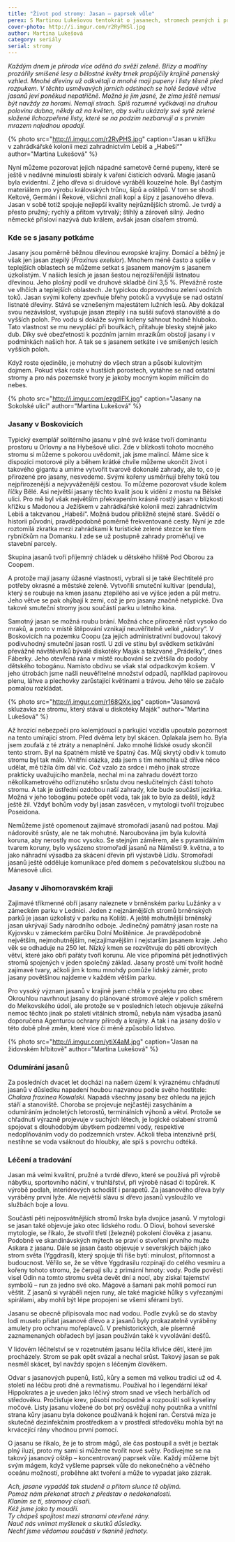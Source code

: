```yaml
---
title: "Život pod stromy: Jasan – paprsek vůle"
perex: S Martinou Lukešovou tentokrát o jasanech, stromech pevných i pružných, rychlých i vytrvalých, štíhlých i silných.
cover-photo: http://i.imgur.com/r2RyPHSl.jpg
author: Martina Lukešová
category: seriály
serial: stromy
---
```


*Každým dnem je příroda více oděná do svěží zeleně. Břízy a modříny prozářily smíšené lesy a bělostné květy trnek propůjčily krajině panenský vzhled. Mnohé dřeviny už odkvétají a mnohé mají pupeny i listy těsně před rozpukem. V těchto usměvavých jarních odstínech se holé šedavé větve jasanů jeví poněkud nepatřičně. Možná je jim jasné, že zima ještě nemusí být navždy za horami. Nemají strach. Spíš rozumně vyčkávají na druhou polovinu dubna, někdy až na květen, aby světu ukázaly své sytě zelené složené lichozpeřené listy, které se na podzim nezbarvují a s prvním mrazem najednou opadají.*

{% photo src="http://i.imgur.com/r2RyPHS.jpg" caption="Jasan u křížku v zahrádkářské kolonii mezi zahradnictvím Lebiš a „Habeší“" author="Martina Lukešová" %}

Nyní můžeme pozorovat jejich nápadné sametově černé pupeny, které se ještě v nedávné minulosti sbíraly k vaření čistících odvarů. Magie jasanů byla evidentní. Z jeho dřeva si druidové vyráběli kouzelné hole. Byl častým materiálem pro výrobu královských trůnu, šípů a oštěpů. V tom se shodli Keltové, Germáni i Řekové, všichni znali kopí a šípy z jasanového dřeva. Jasan v sobě totiž spojuje nejlepší kvality nejrůznějších stromů. Je tvrdý a přesto pružný; rychlý a přitom vytrvalý; štíhlý a zároveň silný. Jedno německé přísloví nazývá dub králem, avšak jasan císařem stromů.

### Kde se s jasany potkáme

Jasany jsou poměrně běžnou dřevinou evropské krajiny. Domácí a běžný je však jen jasan ztepilý (*Fraxinus exelsior*). Mnohem méně často a spíše v teplejších oblastech se můžeme setkat s jasanem manovým s jasanem úzkolistým. V našich lesích je jasan šestou nejrozšířenější listnatou dřevinou. Jeho plošný podíl ve druhové skladbě činí 3,5 %. Převážně roste ve vlhčích a teplejších oblastech. Je typickou doprovodnou zelení vodních toků. Jasan svými kořeny zpevňuje břehy potoků a vyvyšuje se nad ostatní listnaté dřeviny. Stává se vznešeným majestátem lužních lesů. Aby dokázal svou nezávislost, vystupuje jasan ztepilý i na sušší suťová stanoviště a do vyšších poloh. Pro vodu si dokáže svými kořeny sáhnout hodně hluboko. Tato vlastnost se mu nevyplácí při bouřkách, přitahuje blesky stejně jako dub. Díky své obezřetnosti k pozdním jarním mrazíkům obstojí jasany i v podmínkách našich hor. A tak se s jasanem setkáte i ve smíšených lesích vyšších poloh.

Když roste ojediněle, je mohutný do všech stran a působí kulovitým dojmem. Pokud však roste v hustších porostech, vytáhne se nad ostatní stromy a pro nás pozemské tvory je jakoby mocným kopím mířícím do nebes. 

{% photo src="http://i.imgur.com/ezgdlFK.jpg" caption="Jasany na Sokolské ulici" author="Martina Lukešová" %}

### Jasany v Boskovicích 

Typický exemplář solitérního jasanu v plné své kráse tvoří dominantu prostoru u Orlovny a na Hybešově ulici. Zde v blízkosti tohoto mocného stromu si můžeme s pokorou uvědomit, jak jsme malincí. Máme sice k dispozici motorové pily a během krátké chvíle můžeme ukončit život i takového gigantu a umíme vytvořit tvarově dokonalé zahrady, ale to, co je přirozené pro jasany, nesvedeme. Svými kořeny usměrňují břehy toků tou nejpřirozenější a nejvyváženější cestou. To můžeme pozorovat všude kolem říčky Bělé. Asi největší jasany těchto kvalit jsou k vidění z mostu na Bělské ulici. Pro mě byl však největším překvapením krásně rostlý jasan v blízkosti křížku s Madonou a Ježíškem v zahrádkářské kolonii mezi zahradnictvím Lebiš a takzvanou „Habeší“. Možná budou přibližně stejně staré. Svědčí o historii původní, pravděpodobně poměrně frekventované cesty. Nyní je zde roztomilá zkratka mezi zahrádkami k turistické zelené stezce ke třem rybníčkům na Domanku. I zde se už postupně zahrady proměňují ve stavební parcely. 

Skupina jasanů tvoří příjemný chládek u dětského hřiště Pod Oborou za Coopem.

A protože mají jasany úžasné vlastnosti, vybrali si je také šlechtitelé pro potřeby okrasné a městské zeleně. Vytvořili smuteční kultivar (pendula), který se roubuje na kmen jasanu ztepilého asi ve výšce jeden a půl metru. Jeho větve se pak ohýbají k zemi, což je pro jasany značně netypické. Dva takové smuteční stromy jsou součástí parku u letního kina. 

Samotný jasan se možná roubu brání. Možná chce přirozeně růst vysoko do mraků, a proto v místě štěpování vznikají neuvěřitelně velké „nádory“. V Boskovicích na pozemku Coopu (za jejich administrativní budovou) takový podivuhodný smuteční jasan rostl. U zdi ve stínu byl svědkem setkávání převážně návštěvníků bývalé diskotéky Maják a takzvané „Prádelky“, dnes Fáberky. Jeho otevřená rána v místě roubování se zvětšila do podoby dětského tobogánu. Namísto obdivu se však stal odpadkovým košem. V jeho útrobách jsme našli neuvěřitelné množství odpadů, například papírovou plenu, láhve a plechovky zarůstající květinami a trávou. Jeho tělo se začalo pomalou rozkládat. 

{% photo src="http://i.imgur.com/r168QXx.jpg" caption="Jasanová skluzavka ze stromu, který stával u diskotéky Maják" author="Martina Lukešová" %}

Až hrozící nebezpečí pro kolemjdoucí a parkující vozidla upoutalo pozornost na tento umírající strom. Před dvěma lety byl skácen. Oplakala jsem ho. Byla jsem zoufalá z té ztráty a nenaplnění. Jako mnohé lidské osudy skončil tento strom. Byl na špatném místě ve špatný čas. Můj skrytý obdiv k tomuto stromu byl tak málo. Vnitřní otázka, zda jsem s tím nemohla už dříve něco udělat, mě tížila čím dál víc. Což vzalo za srdce i mého jinak stroze prakticky uvažujícího manžela, nechal mi na zahradu dovézt torzo několikametrového odříznutého srůstu dvou neslučitelných částí tohoto stromu. A tak je ústřední ozdobou naší zahrady, kde bude součástí jezírka. Možná v jeho tobogánu poteče opět voda, tak jak to bylo za deště, když ještě žil. Vždyť bohům vody byl jasan zasvěcen, v mytologii tvořil trojzubec Poseidona.

Nemůžeme jistě opomenout zajímavé stromořadí jasanů nad poštou. Mají nádorovité srůsty, ale ne tak mohutné. Naroubována jim byla kulovitá koruna, aby nerostly moc vysoko. Se stejným záměrem, ale s pyramidálním tvarem koruny, bylo vysázeno stromořadí jasanů na Náměstí 9. května, a to jako náhradní výsadba za skácení dřevin při výstavbě Lidlu. Stromořadí jasanů ještě odděluje komunikace před domem s pečovatelskou službou na Mánesově ulici. 

### Jasany v Jihomoravském kraji

Zajímavé tříkmenné obří jasany naleznete v brněnském parku Lužánky a v zámeckém parku v Lednici. Jeden z nejznámějších stromů brněnských parků je jasan úzkolistý v parku na Kolišti. A ještě mohutnější brněnský jasan ukrývají Sady národního odboje. Jedinečný památný jasan roste na Kyjovsku v zámeckém parčíku Dolní Moštěnice. Je pravděpodobně největším, nejmohutnějším, nejzajímavějším i nejstarším jasanem kraje.  Jeho věk se odhaduje na 250 let. Nízký kmen se rozvětvuje do pěti obrovitých větví, které jako obří pařáty tvoří korunu. Ale více připomíná pět jednotlivých stromů spojených v jeden společný základ. Jasany prostě umí tvořit hodně zajímavé tvary, ačkoli jim k tomu mnohdy pomůže lidský záměr, proto jasany povětšinou najdeme v každém větším parku.

Pro vysoký význam jasanů v krajině jsem chtěla v projektu pro obec Okrouhlou navrhnout jasany do plánované stromové aleje v polích směrem do Melkovského údolí, ale protože se v posledních letech objevuje zákeřná nemoc těchto jinak po staletí vitálních stromů, nebyla nám výsadba jasanů doporučena Agenturou ochrany přírody a krajiny. A tak i na jasany došlo v této době plné změn, které více či méně způsobilo lidstvo.

{% photo src="http://i.imgur.com/ytiX4aM.jpg" caption="Jasan na židovském hřbitově" author="Martina Lukešová" %}

### Odumírání jasanů

Za posledních dvacet let dochází na našem území k výraznému chřadnutí jasanů v důsledku napadení houbou nazvanou podle svého hostitele: *Chalara fraxinea Kowalski*. Napadá všechny jasany bez ohledu na jejich stáří a stanoviště. Choroba se projevuje nejčastěji zasycháním a odumíráním jednoletých letorostů, terminálních výhonů a větví. Protože se chřadnutí výrazně projevuje v suchých létech, je logické oslabení stromů spojovat s dlouhodobým úbytkem podzemní vody, respektive nedoplňováním vody do podzemních vrstev. Ačkoli třeba intenzivně prší, nestihne se voda vsáknout do hloubky, ale spíš s povrchu odtéká. 

### Léčení a tradování

Jasan má velmi kvalitní, pružné a tvrdé dřevo, které se používá při výrobě nábytku, sportovního náčiní, v truhlářství, při výrobě násad či topůrek. K výrobě podlah, interiérových schodišť i parapetů. Za jasanového dřeva byly vyráběny první lyže. Ale největší slávu si dřevo jasanů vysloužilo ve službách boje a lovu. 

Součástí pěti nejposvátnějších stromů Irska byla dvojice jasanů. V mytologii se jasan také objevuje jako otec lidského rodu. O Diovi, bohovi severské mytologie, se říkalo, že stvořil třetí (železné) pokolení člověka z jasanu. Podobně ve skandinávských mýtech se praví o stvoření prvního muže Askara z jasanu. Dále se jasan často objevuje v severských bájích jako strom světa (Yggdrasil), který spojuje tří říše bytí: minulost, přítomnost a budoucnost. Věřilo se, že se větve Yggdrasilu rozpínají do celého vesmíru a kořeny tohoto stromu, že čerpají sílu z primární hmoty: vody. Podle pověsti visel Odin na tomto stromu světa devět dní a nocí, aby získal tajemství symbolů – run za jedno své oko. Mágové a šamani pak mohli pomocí run věštit. Z jasanů si vyráběli nejen runy, ale také magické hůlky s vyřezanými spirálami, aby mohli být lépe propojeni se všemi sférami bytí.

Jasanu se obecně připisovala moc nad vodou. Podle zvyků se do stavby lodí muselo přidat jasanové dřevo a z jasanů byly prokazatelně vyráběny amulety pro ochranu mořeplavců. V prehistorických, ale písemně zaznamenaných obřadech byl jasan používán také k vyvolávání dešťů.

V lidovém léčitelství se v rozetnutém jasanu léčila křivice dětí, které jím procházely. Strom se pak opět svázal a nechal srůst. Takový jasan se pak nesměl skácet, byl navždy spojen s léčeným člověkem.

Odvar s jasanových pupenů, listů, kůry a semen má velkou tradici už od 4. století na léčbu proti dně a revmatismu. Používal ho i legendární lékař Hippokrates a je uveden jako léčivý strom snad ve všech herbářích od středověku. Pročisťuje krev, působí močopudně a rozpouští soli kyseliny močové. Listy jasanu vložené do bot prý osvěžují nohy poutníka a vnitřní strana kůry jasanu byla dokonce používaná k hojení ran. Čerstvá míza je skutečně dezinfekčním prostředkem a v prostředí středověku mohla být na krvácející rány vhodnou první pomocí.

O jasanu se říkalo, že je to strom mágů, ale čas postoupil a svět je beztak plný iluzí, proto my sami si můžeme tvořit nové světy. Podívejme se na takový jasanový oštěp – koncentrovaný paprsek vůle. Každý můžeme být svým mágem, když vyšleme paprsek vůle do nekonečného a věčného oceánu možností, proběhne akt tvoření a může to vypadat jako zázrak. 

*Ach, jasane vypadáš tak studeně a přitom slunce tě objímá.  
Pomoz nám překonat strach z představ o nedokonalosti.  
Klaním se ti, stromový císaři.  
Kéž jsme jako ty moudří.  
Ty chápeš spojitost mezi stranami otevřené rány.  
Nauč nás vnímat myšlenek a skutků důsledky.  
Nechť jsme vědomou součástí v tkanině jednoty.*
